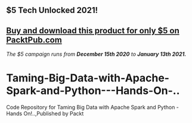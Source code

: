 ## $5 Tech Unlocked 2021!
[Buy and download this product for only $5 on PacktPub.com](https://www.packtpub.com/)
-----
*The $5 campaign         runs from __December 15th 2020__ to __January 13th 2021.__*

# Taming-Big-Data-with-Apache-Spark-and-Python---Hands-On-..
Code Repository for Taming Big Data with Apache Spark and Python - Hands On!..,Published by Packt
